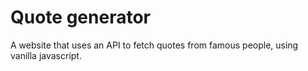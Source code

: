 # Quote generator
A website that uses an API to fetch quotes from famous people, using vanilla javascript.